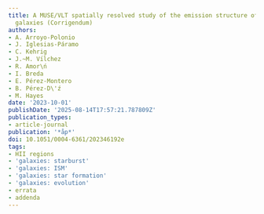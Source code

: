 ```yaml
---
title: A MUSE/VLT spatially resolved study of the emission structure of Green Pea
  galaxies (Corrigendum)
authors:
- A. Arroyo-Polonio
- J. Iglesias-Páramo
- C. Kehrig
- J.~M. Vı́lchez
- R. Amor\ń
- I. Breda
- E. Pérez-Montero
- B. Pérez-D\'ź
- M. Hayes
date: '2023-10-01'
publishDate: '2025-08-14T17:57:21.787809Z'
publication_types:
- article-journal
publication: '*åp*'
doi: 10.1051/0004-6361/202346192e
tags:
- HII regions
- 'galaxies: starburst'
- 'galaxies: ISM'
- 'galaxies: star formation'
- 'galaxies: evolution'
- errata
- addenda
---
```

